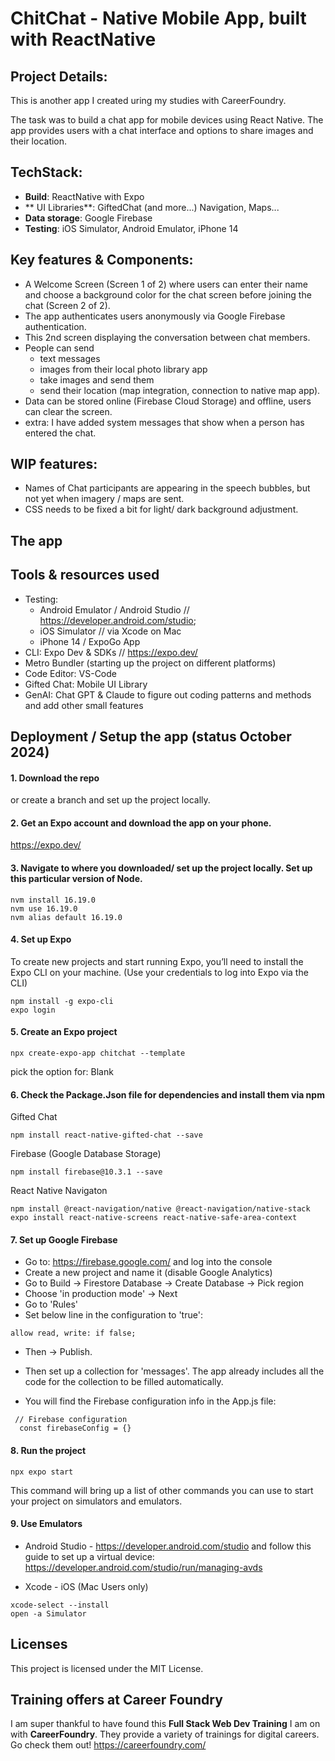 # ChitChat - Native Mobile App, built with ReactNative


## Project Details:

This is another app I created uring my studies with CareerFoundry. 

The task was to build a chat app for mobile devices using React Native. The app provides users with a chat interface and options to share images and their location.

## TechStack:

- **Build**: ReactNative with Expo
- ** UI Libraries**: GiftedChat (and more...) Navigation, Maps...
- **Data storage**: Google Firebase
- **Testing**: iOS Simulator, Android Emulator, iPhone 14

## Key features & Components:

- A Welcome Screen (Screen 1 of 2) where users can enter their name and choose a background color for the chat screen
before joining the chat (Screen 2 of 2).
- The app authenticates users anonymously via Google Firebase authentication.
- This 2nd screen displaying the conversation between chat members.
- People can send
    - text messages
    - images from their local photo library app
    - take images and send them
    - send their location (map integration, connection to native map app).
- Data can be stored online (Firebase Cloud Storage) and offline, users can clear the screen.
- extra: I have added system messages that show when a person has entered the chat.

## WIP features:

- Names of Chat participants are appearing in the speech bubbles, but not yet when imagery / maps are sent.
- CSS needs to be fixed a bit for light/ dark background adjustment.

## The app




## Tools & resources used

- Testing: 
    - Android Emulator / Android Studio // https://developer.android.com/studio; 
    - iOS Simulator // via Xcode on Mac
    - iPhone 14 / ExpoGo App
- CLI: Expo Dev & SDKs // https://expo.dev/
- Metro Bundler (starting up the project on different platforms)
- Code Editor: VS-Code
- Gifted Chat: Mobile UI Library
- GenAI: Chat GPT & Claude to figure out coding patterns and methods and add other small features


## Deployment / Setup the app (status October 2024)

#### 1. Download the repo 

or create a branch and set up the project locally.

#### 2. Get an Expo account and download the app on your phone.
https://expo.dev/

#### 3. Navigate to where you downloaded/ set up the project locally. Set up this particular version of Node.

````
nvm install 16.19.0
nvm use 16.19.0
nvm alias default 16.19.0
````

#### 4. Set up Expo

To create new projects and start running Expo, you’ll need to install the Expo CLI on your machine. (Use your credentials to log into Expo via the CLI)

````
npm install -g expo-cli
expo login
````

#### 5. Create an Expo project

````
npx create-expo-app chitchat --template
`````
pick the option for: Blank

#### 6. Check the Package.Json file for dependencies and install them via npm

Gifted Chat
````
npm install react-native-gifted-chat --save
````
Firebase (Google Database Storage)
````
npm install firebase@10.3.1 --save

````
React Native Navigaton
````
npm install @react-navigation/native @react-navigation/native-stack
expo install react-native-screens react-native-safe-area-context
`````

#### 7. Set up Google Firebase

- Go to: https://firebase.google.com/ and log into the console
- Create a new project and name it (disable Google Analytics)
- Go to Build -> Firestore Database -> Create Database -> Pick region
- Choose 'in production mode' -> Next
- Go to 'Rules'
- Set below line in the configuration to 'true':
````
allow read, write: if false;
````
- Then -> Publish.

- Then set up a collection for 'messages'. The app already includes all the code for the collection to be filled automatically.

- You will find the Firebase configuration info in the App.js file:
````
 // Firebase configuration
  const firebaseConfig = {}
````


#### 8. Run the project
````
npx expo start
````
This command will bring up a list of other commands you can use to start your project on simulators and emulators.

#### 9. Use Emulators

- Android Studio - https://developer.android.com/studio
and follow this guide to set up a virtual device:
https://developer.android.com/studio/run/managing-avds

- Xcode - iOS (Mac Users only)
````
xcode-select --install
open -a Simulator
````

## Licenses

This project is licensed under the MIT License.

## Training offers at Career Foundry

I am super thankful to have found this **Full Stack Web Dev Training** I am on with **CareerFoundry**. They provide a variety of trainings for digital careers. Go check them out!
https://careerfoundry.com/
